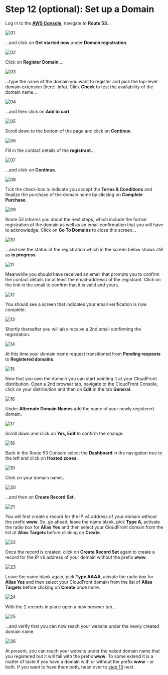 # Step 12 (optional): Set up a Domain

Log in to the **[AWS Console](https://console.aws.amazon.com)**, navigate to **Route 53**...

![01](./images/01.jpg)

...and click on **Get started now** under **Domain registration**.

![02](./images/02.jpg)

Click on **Register Domain**,...

![03](./images/03.jpg)

...type the name of the domain you want to register and pick the top-level domain extension (here: .info). Click **Check** to test the availability of the domain name...

![04](./images/04.jpg)

 ...and then click on **Add to cart**.

![05](./images/05.jpg)

Scroll down to the bottom of the page and click on **Continue**.

![06](./images/06.jpg)

Fill in the contact details of the **registrant**...

![07](./images/07.jpg)

...and click on **Continue**.

![08](./images/08.jpg)

Tick the check-box to indicate you accept the **Terms & Conditions** and finalize the purchase of the domain name by clicking on **Complete Purchase**.

![09](./images/09.jpg)

Route 53 informs you about the next steps, which include the formal registration of the domain as well as an email confirmation that you will have to acknowledge. Click on **Go To Domains** to close this screen...

![10](./images/10.jpg)

...and see the status of the registration which in the screen below shows still as **in progress**.

![11](./images/11.jpg)

Meanwhile you should have received an email that prompts you to confirm the contact details (or at least the email-address) of the registrant. Click on the link in the email to confirm that it is valid and yours.

![12](./images/12.jpg)

You should see a screen that indicates your email verification is now complete.

![13](./images/13.jpg)

Shortly thereafter you will also receive a 2nd email confirming the registration.

![14](./images/14.jpg)

At this time your domain name request transitioned from **Pending requests** to **Registered domains**.

![15](./images/15.jpg)

Now that you own the domain you can start pointing it at your CloudFront distribution. Open a 2nd browser tab, navigate to the CloudFront Console, click on your distribution and then on **Edit** in the tab **General**.

![16](./images/16.jpg)

Under **Alternate Domain Names** add the name of your newly registered domain.

![17](./images/17.jpg)

Scroll down and click on **Yes, Edit** to confirm the change.

![18](./images/18.jpg)

Back in the Route 53 Console select the **Dashboard** in the navigation tree to the left and click on **Hosted zones**.

![19](./images/19.jpg)

Click on your domain name...

![20](./images/20.jpg)

...and then on **Create Record Set**. 

![21](./images/21.jpg)

You will first create a record for the IP v4 address of your domain without the prefix **www**. So, go ahead, leave the name blank, pick **Type A**, activate the radio box for **Alias Yes** and then select your CloudFront domain from the list of **Alias Targets** before clicking on **Create**.

![22](./images/22.jpg)

Once the record is created, click on **Create Record Set** again to create a record for the IP v6 address of your domain without the prefix **www**.

![23](./images/23.jpg)

Leave the name blank again, pick **Type AAAA**, acivate the radio box for **Alias Yes** and then select your CloudFront domain from the list of **Alias Targets** before clicking on **Create** once more.

![24](./images/24.jpg)

With the 2 records in place open a new browser tab...

![25](./images/25.jpg)

...and verify that you can now reach your website under the newly created domain name. 

![26](./images/26.jpg)

At present, you can reach your website under the naked domain name that you registered but it will fail with the prefix **www**. To some extend it is a matter of taste if you have a domain with or without the prefix **www** - or both. If you want to have them both, head over to [step 13](../Step-13) next.